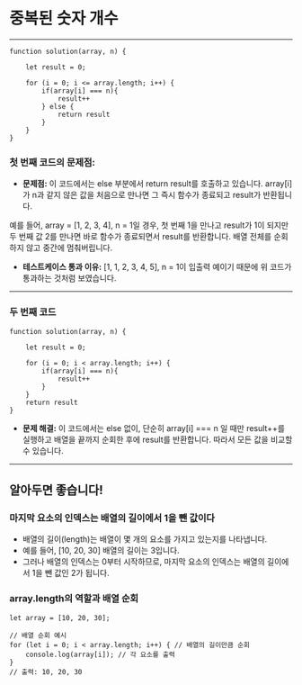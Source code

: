 # 중복된 숫자 개수
***

```
function solution(array, n) {
    
    let result = 0;

    for (i = 0; i <= array.length; i++) {
        if(array[i] === n){
            result++
        } else {
            return result
        }
    }
}
```
### 첫 번째 코드의 문제점:
- __문제점:__ 이 코드에서는 else 부분에서 return result를 호출하고 있습니다. array[i]가 n과 같지 않은 값을 처음으로 만나면 그 즉시 함수가 종료되고 result가 반환됩니다. 

예를 들어, array = [1, 2, 3, 4], n = 1일 경우, 첫 번째 1을 만나고 result가 1이 되지만 두 번째 값 2를 만나면 바로 함수가 종료되면서 result를 반환합니다. 배열 전체를 순회하지 않고 중간에 멈춰버립니다. 

- __테스트케이스 통과 이유:__ [1, 1, 2, 3, 4, 5], n = 1이 입출력 예이기 때문에 위 코드가 통과하는 것처럼 보였습니다.

***
### 두 번째 코드
```
function solution(array, n) {
    
    let result = 0;

    for (i = 0; i < array.length; i++) {
        if(array[i] === n){
            result++
        } 
    }
    return result
}
```
- __문제 해결:__ 이 코드에서는 else 없이, 단순히 array[i] === n 일 때만 result++를 실행하고 배열을 끝까지 순회한 후에 result를 반환합니다. 따라서 모든 값을 비교할 수 있습니다.

***
## 알아두면 좋습니다!


### 마지막 요소의 인덱스는 배열의 길이에서 1을 뺀 값이다
- 배열의 길이(length)는 배열이 몇 개의 요소를 가지고 있는지를 나타냅니다.
- 예를 들어, [10, 20, 30] 배열의 길이는 3입니다.
- 그러나 배열의 인덱스는 0부터 시작하므로, 마지막 요소의 인덱스는 배열의 길이에서 1을 뺀 값인 2가 됩니다.

### array.length의 역할과 배열 순회
```
let array = [10, 20, 30];

// 배열 순회 예시
for (let i = 0; i < array.length; i++) { // 배열의 길이만큼 순회
    console.log(array[i]); // 각 요소를 출력
}
// 출력: 10, 20, 30
```